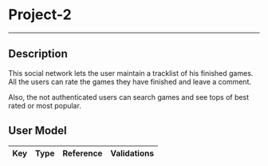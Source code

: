# Project-2
---
## Description
This social network lets the user maintain a tracklist of his finished games. All the users can rate the games they have finished and leave a comment.

Also, the not authenticated users can search games and see tops of best rated or most popular.

## User Model
| Key | Type | Reference | Validations |
| ----------- | ----------- | ----------- | ----------- |
